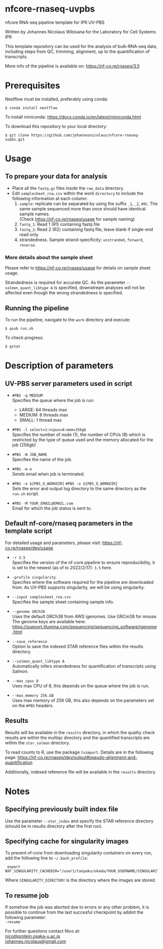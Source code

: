 # nfcore-rnaseq-uvpbs
nfcore RNA-seq pipeline template for IPR UV-PBS

Written by Johannes Nicolaus Wibisana for the Laboratory for Cell Systems IPR

This template repository can be used for the analysis of bulk-RNA-seq data, including steps from QC, trimming, alignment, up to the quantification of transcripts.

More info of the pipeline is available on:
https://nf-co.re/rnaseq/3.5

# Prerequisites
Nextflow must be installed, preferably using conda:
```shell
$ conda install nextflow
```

To install miniconda:
https://docs.conda.io/en/latest/miniconda.html

To download this repository to your local directory:
```shell
$ git clone https://github.com/johannesnicolaus/nfcore-rnaseq-uvpbs.git
```

# Usage

## To prepare your data for analysis
- Place all the `fastq.gz` files inside the `raw_data` directory.
- Edit `samplesheet_rna.csv` within the work `directory` to include the following information at each column:
   1. `sample`: replicate can be separated by using the suffix `_1`, `_2`, etc. The same sample sequenced more than once should have identical sample names.<br> (Check https://nf-co.re/rnaseq/usage for sample naming)
   2. `fastq_1`: Read 1 (R1) containing fastq file
   3. `fastq_2`: Read 2 (R2) containing fastq file, leave blank if single-end read only
   4. strandedness. Sample strand-specificity: `unstranded`, `forward`, `reverse`.

### More details about the sample sheet
Please refer to https://nf-co.re/rnaseq/usage for details on sample sheet usage.

Strandedness is required for accurate QC. As the parameter `--salmon_quant_libtype A` is specified, downstream analyses will not be affected even though the wrong strandedness is specified.

## Running the pipeline
To run the pipeline, navigate to the `work` directory and execute:
```shell
$ qsub run.sh
```

To check progress:
```shell
$ qstat
```

# Description of parameters

## UV-PBS server parameters used in script

- `#PBS -q MEDIUM` <br>
Specifies the queue where the job is run: <br>
  - LARGE: 64 threads max
  - MEDIUM: 8 threads max
  - SMALL: 1 thread max

- `#PBS -l select=1:ncpus=8:mem=256gb` <br>
Specifies the number of node (1), the number of CPUs (8) which is restricted by the type of queue used and the memory allocated for the job (256gb)

- `#PBS -N JOB_NAME`<br>
Specifies the name of the job.

- `#PBS -m e` <br>
Sends email when job is terminated.

- `#PBS -e ${PBS_O_WORKDIR}` `#PBS -o ${PBS_O_WORKDIR}`<br>
Sets the error and output log directory to the same directory as the `run.sh` script.

- `#PBS -M YOUR_EMAIL@EMAIL.com` <br>
Email for which the job status is sent to.

## Default nf-core/rnaseq parameters in the template script

For detailed usage and parameters, please visit:
https://nf-co.re/rnaseq/dev/usage


- `-r 3.5`<br>
Specifies the version of the nf-core pipeline to ensure reproducibility, it is set to the newest (as of to 2022/2/17): `3.5` here.

- `-profile singularity`<br>
Specifies where the software required for the pipeline are downloaded from. As UV-PBS supports singularity, we will be using singularity.

- `--input samplesheet_rna.csv`<br>
Specifies the sample sheet containing sample info.

- `--genome GRCh38`<br>
Uses the default GRCh38 from AWS igenomes. Use GRCm38 for mouse. The genome keys are available here:
https://support.illumina.com/sequencing/sequencing_software/igenome.html

- `--save_reference`<br>
Option to save the indexed STAR reference files within the results directory.

- `--salmon_quant_libtype A`<br>
Automatically infers strandedness for quantification of transcripts using Salmon.

- `--max_cpus 8`<br>
Uses max CPU of 8, this depends on the queue where the job is run.

- `--max_memory 256.GB`<br>
Uses max memory of 256 GB, this also depends on the parameters set on the `#PBS` headers.


## Results
Results will be available in the `results` directory, in which the quality check results are within the multiqc directory and the quantified transcripts are within the `star_salmon` directory.

To read counts to R, use the package `tximport`. Details are in the following page:
https://nf-co.re/rnaseq/dev/output#pseudo-alignment-and-quantification

Additionally, indexed reference file will be available in the `results` directory.


# Notes
## Specifying previously built index file
Use the parameter `--star_index` and specify the STAR reference directory (should be in results directory after the first run).

## Specifying cache for singularity images
To prevent nf-core from downloading singularity containers on every run, add the following line to `~/.bash_profile`:

```shell
 export NXF_SINGULARITY_CACHEDIR="/user1/tanpaku/okada/YOUR_USERNAME/SINGULARITY_DIRECTORY"   
```

Where `SINGULARITY_DIRECTORY` is the directory where the images are stored.

## To resume job 
If somehow the job was aborted due to errors or any other problem, it is possible to continue from the last succesful checkpoint by addint the following parameter: <br>
`-resume`



For further questions contact Nico at: <br>
nico@protein.osaka-u.ac.jp <br>
johannes.nicolaus@gmail.com